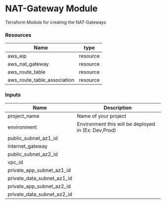<h1>NAT-Gateway Module</h1>
Terraform Module for creating the NAT-Gateways

<h3>Resources</h3>

| Name | type |
| --- | --- |
| aws_eip | resource |
| aws_nat_gateway | resource |
| aws_route_table | resource |
| aws_route_table_association | resource |


<h3>Inputs</h3>

| Name | Description |
| --- | --- |
| project_name | Name of your project |
| environment | Environment this will be deployed in (Ex: Dev,Prod) |
| public_subnet_az1_id |   |
| internet_gateway |   |
| public_subnet_az2_id |   |
| vpc_id |   |
| private_app_subnet_az1_id |   |
| private_data_subnet_az1_id |   |
| private_app_subnet_az2_id |   |
| private_data_subnet_az2_id |   |
